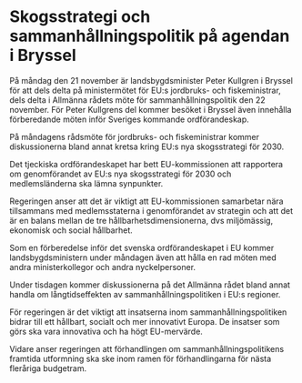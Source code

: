 # Skogsstrategi och sammanhållningspolitik på agendan i Bryssel

På måndag den 21 november är landsbygdsminister Peter Kullgren i Bryssel för att dels delta på ministermötet för EU:s jordbruks- och fiskeministrar, dels delta i Allmänna rådets möte för sammanhållningspolitik den 22 november. För Peter Kullgrens del kommer besöket i Bryssel även innehålla förberedande möten inför Sveriges kommande ordförandeskap.

På måndagens rådsmöte för jordbruks- och fiskeministrar kommer diskussionerna bland annat kretsa kring EU:s nya skogsstrategi för 2030.

Det tjeckiska ordförandeskapet har bett EU-kommissionen att rapportera om genomförandet av EU:s nya skogsstrategi för 2030 och medlemsländerna ska lämna synpunkter.

Regeringen anser att det är viktigt att EU-kommissionen samarbetar nära tillsammans med medlemsstaterna i genomförandet av strategin och att det är en balans mellan de tre hållbarhetsdimensionerna, dvs miljömässig, ekonomisk och social hållbarhet.

Som en förberedelse inför det svenska ordförandeskapet i EU kommer landsbygdsministern under måndagen även att hålla en rad möten med andra ministerkollegor och andra nyckelpersoner.

Under tisdagen kommer diskussionerna på det Allmänna rådet bland annat handla om långtidseffekten av sammanhållningspolitiken i EU:s regioner.

För regeringen är det viktigt att insatserna inom sammanhållningspolitiken bidrar till ett hållbart, socialt och mer innovativt Europa. De insatser som görs ska vara innovativa och ha högt EU-mervärde.

Vidare anser regeringen att förhandlingen om sammanhållningspolitikens framtida utformning ska ske inom ramen för förhandlingarna för nästa fleråriga budgetram.
